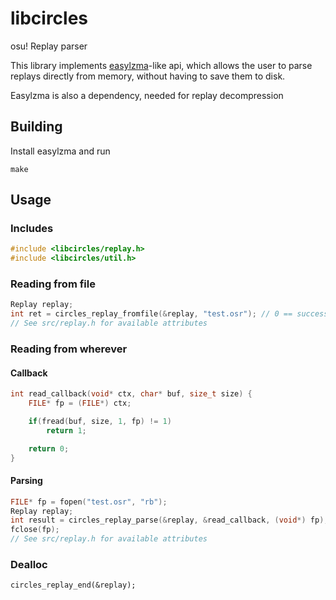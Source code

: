 # libcircles

osu! Replay parser

This library implements [easylzma](https://github.com/lloyd/easylzma)-like api,
which allows the user to parse replays directly from memory, without having to save them to disk.

Easylzma is also a dependency, needed for replay decompression

## Building

Install easylzma and run

```
make
```

## Usage

### Includes

```c
#include <libcircles/replay.h>
#include <libcircles/util.h>
```

### Reading from file

```c
Replay replay;
int ret = circles_replay_fromfile(&replay, "test.osr"); // 0 == success
// See src/replay.h for available attributes
```

### Reading from wherever

#### Callback

```c
int read_callback(void* ctx, char* buf, size_t size) {
	FILE* fp = (FILE*) ctx;

	if(fread(buf, size, 1, fp) != 1)
		return 1;

	return 0;
}
```

#### Parsing

```c
FILE* fp = fopen("test.osr", "rb");
Replay replay;
int result = circles_replay_parse(&replay, &read_callback, (void*) fp);
fclose(fp);
// See src/replay.h for available attributes
```

### Dealloc

```
circles_replay_end(&replay);
```
